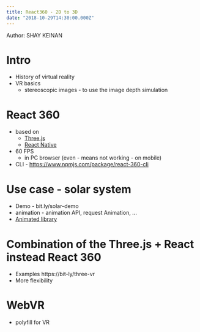```yaml
---
title: React360 - 2D to 3D
date: "2018-10-29T14:30:00.000Z"
---
```


Author: SHAY KEINAN

# Intro
* History of virtual reality
* VR basics
  * stereoscopic images - to use the image depth simulation

# React 360
* based on 
  * [Three.js](https://threejs.org/) 
  * [React Native](https://facebook.github.io/react-native/)
* 60 FPS
  * in PC browser (even - means not working - on mobile)
* CLI - https://www.npmjs.com/package/react-360-cli

# Use case - solar system
* Demo - bit.ly/solar-demo
* animation - animation API, request Animation, ...
* [Animated library](https://facebook.github.io/react-native/docs/animated)

# Combination of the Three.js + React instead React 360
* Examples https://bit-ly/three-vr
* More flexibility 

# WebVR
* polyfill for VR



